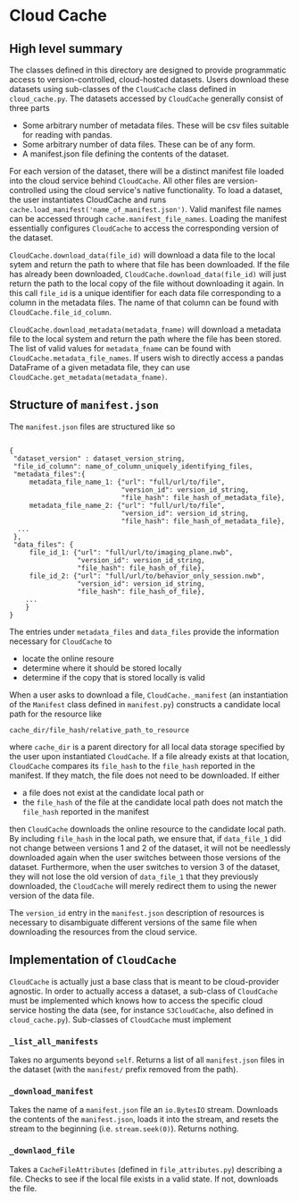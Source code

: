 Cloud Cache
===========

## High level summary

The classes defined in this directory are designed to provide programmatic
access to version-controlled, cloud-hosted datasets. Users download these
datasets using sub-classes of the `CloudCache` class defined in
`cloud_cache.py`. The datasets accessed by `CloudCache` generally
consist of three parts

- Some arbitrary number of metadata files. These will be csv files suitable for
reading with pandas.
- Some arbitrary number of data files. These can be of any form.
- A manifest.json file defining the contents of the dataset.

For each version of the dataset, there will be a distinct manifest file loaded
into the cloud service behind `CloudCache`. All other files are
version-controlled using the cloud service's native functionality. To load a
dataset, the user instantiates CloudCache and runs
`cache.load_manifest('name_of_manifest.json')`. Valid manifest file names can
be accessed through `cache.manifest_file_names`. Loading the manifest
essentially configures `CloudCache` to access the corresponding version of the
dataset.

`CloudCache.download_data(file_id)` will download a data file to the local
sytem and return the path to where that file has been downloaded. If the file
has already been downloaded, `CloudCache.download_data(file_id)` will just
return the path to the local copy of the file without downloading it again.
In this call `file_id` is a unique identifier for each data file corresponding
to a column in the metadata files. The name of that column can be found with
`CloudCache.file_id_column`.

`CloudCache.download_metadata(metadata_fname)` will download a metadata file to
the local system and return the path where the file has been stored. The list
of valid values for `metadata_fname` can be found with
`CloudCache.metadata_file_names`. If users wish to directly access a
pandas DataFrame of a given metadata file, they can use
`CloudCache.get_metadata(metadata_fname)`.

## Structure of `manifest.json`

The `manifest.json` files are structured like so
```

{
 "dataset_version" : dataset_version_string,
 "file_id_column": name_of_column_uniquely_identifying_files,
 "metadata_files":{
     metadata_file_name_1: {"url": "full/url/to/file",
                            "version_id": version_id_string,
                            "file_hash": file_hash_of_metadata_file},
     metadata_file_name_2: {"url": "full/url/to/file",
                            "version_id": version_id_string,
                            "file_hash": file_hash_of_metadata_file},
  ...
 },
 "data_files": {
     file_id_1: {"url": "full/url/to/imaging_plane.nwb",
                 "version_id": version_id_string,
                 "file_hash": file_hash_of_file},
     file_id_2: {"url": "full/url/to/behavior_only_session.nwb",
                 "version_id": version_id_string,
                 "file_hash": file_hash_of_file},
    ...
    }
}
```
The entries under `metadata_files` and `data_files` provide the information
necessary for `CloudCache` to

- locate the online resoure
- determine where it should be stored locally
- determine if the copy that is stored locally is valid

When a user asks to download a file, `CloudCache._manifest` (an instantiation
of the `Manifest` class defined in `manifest.py`) constructs a candidate local
path for the resource like
```
cache_dir/file_hash/relative_path_to_resource
```
where `cache_dir` is a parent directory for all local data storage specified by
the user upon instantiated `CloudCache`. If a file already exists at that
location, `CloudCache` compares its `file_hash` to the `file_hash` reported in
the manifest. If they match, the file does not need to be downloaded. If either

- a file does not exist at the candidate local path or
- the `file_hash` of the file at the candidate local path does not match the
`file_hash` reported in the manifest

then `CloudCache` downloads the online resource to the candidate local path.
By including `file_hash` in the local path, we ensure that, if `data_file_1`
did not change between versions 1 and 2 of the dataset, it will not be
needlessly downloaded again when the user switches between those versions of
the dataset. Furthermore, when the user switches to version 3 of the dataset,
they will not lose the old version of `data_file_1` that they previously
downloaded, the `CloudCache` will merely redirect them to using the newer
version of the data file.

The `version_id` entry in the `manifest.json` description of resources is
necessary to disambiguate different versions of the same file when downloading
the resources from the cloud service.

## Implementation of `CloudCache`

`CloudCache` is actually just a base class that is meant to be cloud-provider
agnostic. In order to actually access a dataset, a sub-class of `CloudCache`
must be implemented which knows how to access the specific cloud service
hosting the data (see, for instance `S3CloudCache`, also defined in
`cloud_cache.py`). Sub-classes of `CloudCache` must implement

### `_list_all_manifests`

Takes no arguments beyond `self`. Returns a list of all `manifest.json` files
in the dataset (with the `manifest/` prefix removed from the path).

### `_download_manifest`

Takes the name of a `manifest.json` file an `io.BytesIO` stream. Downloads the
contents of the `manifest.json`, loads it into the stream, and resets the
stream to the beginning (i.e. `stream.seek(0)`). Returns nothing.

### `_downlaod_file`

Takes a `CacheFileAttributes` (defined in `file_attributes.py`) describing a
file. Checks to see if the local file exists in a valid state. If not,
downloads the file.
